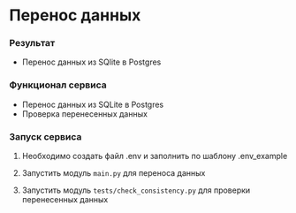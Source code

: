 # Перенос данных

### Результат

- Перенос данных из SQlite в Postgres

### Функционал сервиса

- Перенос данных из SQLite в Postgres
- Проверка перенесенных данных

### Запуск сервиса

1. Необходимо создать файл .env и заполнить по шаблону .env_example

2. Запустить модуль `main.py` для переноса данных

3. Запустить модуль `tests/check_consistency.py` для проверки перенесенных данных